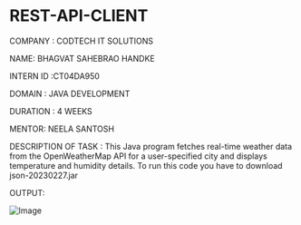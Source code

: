 # REST-API-CLIENT

COMPANY : CODTECH IT SOLUTIONS

NAME: BHAGVAT SAHEBRAO HANDKE

INTERN ID :CT04DA950

DOMAIN : JAVA DEVELOPMENT

DURATION : 4 WEEKS

MENTOR: NEELA SANTOSH

DESCRIPTION OF TASK : This Java program fetches real-time weather data from the OpenWeatherMap API for a user-specified city and displays temperature and humidity details. To run this code you have to download json-20230227.jar

OUTPUT:

![Image](https://github.com/user-attachments/assets/99f2da16-82db-44bb-82f0-3094a981f954)
